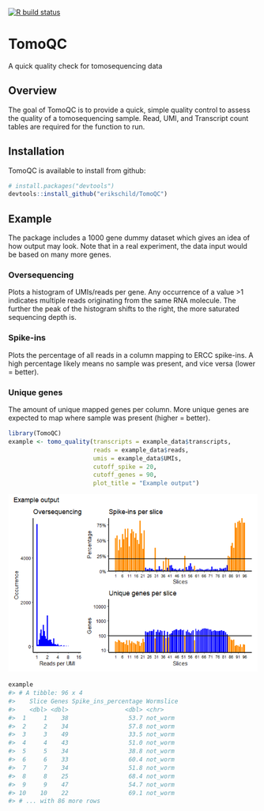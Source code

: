 
<!-- badges: start -->

[![R build
status](https://github.com/erikschild/TomoQC/workflows/R-CMD-check/badge.svg)](https://github.com/erikschild/TomoQC/actions)
<!-- badges: end -->

# TomoQC

A quick quality check for tomosequencing data

## Overview

The goal of TomoQC is to provide a quick, simple quality control to
assess the quality of a tomosequencing sample. Read, UMI, and Transcript
count tables are required for the function to run.

## Installation

TomoQC is available to install from github:

``` r
# install.packages("devtools")
devtools::install_github("erikschild/TomoQC")
```

## Example

The package includes a 1000 gene dummy dataset which gives an idea of
how output may look. Note that in a real experiment, the data input
would be based on many more genes.

### Oversequencing

Plots a histogram of UMIs/reads per gene. Any occurrence of a value \>1
indicates multiple reads originating from the same RNA molecule. The
further the peak of the histogram shifts to the right, the more
saturated sequencing depth is.

### Spike-ins

Plots the percentage of all reads in a column mapping to ERCC spike-ins.
A high percentage likely means no sample was present, and vice versa
(lower = better).

### Unique genes

The amount of unique mapped genes per column. More unique genes are
expected to map where sample was present (higher = better).

``` r
library(TomoQC)
example <- tomo_quality(transcripts = example_data$transcripts,
                        reads = example_data$reads,
                        umis = example_data$UMIs,
                        cutoff_spike = 20,
                        cutoff_genes = 90,
                        plot_title = "Example output")
```

![](man/figures/README-example-1.png)<!-- -->

``` r
example
#> # A tibble: 96 x 4
#>    Slice Genes Spike_ins_percentage Wormslice
#>    <dbl> <dbl>                <dbl> <chr>    
#>  1     1    38                 53.7 not_worm 
#>  2     2    34                 57.8 not_worm 
#>  3     3    49                 33.5 not_worm 
#>  4     4    43                 51.0 not_worm 
#>  5     5    34                 38.8 not_worm 
#>  6     6    33                 60.4 not_worm 
#>  7     7    34                 51.8 not_worm 
#>  8     8    25                 68.4 not_worm 
#>  9     9    47                 54.7 not_worm 
#> 10    10    22                 69.1 not_worm 
#> # ... with 86 more rows
```
